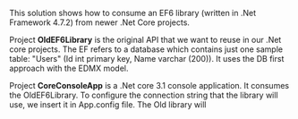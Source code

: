 This solution shows how to consume an EF6 library (written in .Net Framework 4.7.2) from newer .Net Core projects.

Project <b>OldEF6Library</b> is the original API that we want to reuse in our .Net core projects. The EF refers to a database which contains just one sample table: "Users" (Id int primary key, Name varchar (200)). It uses the DB first approach with the EDMX model.

Project <b>CoreConsoleApp</b> is a .Net core 3.1 console application. It consumes the OldEF6Library. To configure the connection string that the library will use, we insert it in App.config file. The Old library will 

